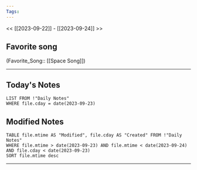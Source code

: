```yaml
---
Tags:
---
```

<< [[2023-09-22]] - [[2023-09-24]] >>
## Favorite song
(Favorite_Song:: [[Space Song]])

___
## Today's Notes
```dataview
LIST FROM !"Daily Notes"
WHERE file.cday = date(2023-09-23)
```
## Modified Notes
```dataview
TABLE file.mtime AS "Modified", file.cday AS "Created" FROM !"Daily Notes" 
WHERE file.mtime > date(2023-09-23) AND file.mtime < date(2023-09-24) AND file.cday < date(2023-09-23)
SORT file.mtime desc
```
___

